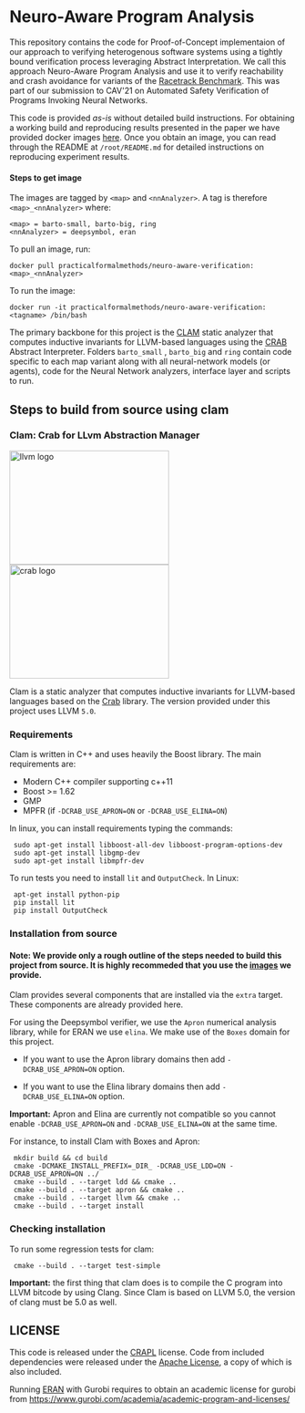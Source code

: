 # Neuro-Aware Program Analysis

This repository contains the code for Proof-of-Concept implementaion of our approach to verifying heterogenous software systems using a tightly bound verification process leveraging Abstract Interpretation. We call this approach Neuro-Aware Program Analysis and use it to verify reachability and crash avoidance for variants of the [Racetrack Benchmark](https://github.com/Practical-Formal-Methods/Racetrack-Benchmark). This was part of our submission to CAV'21 on Automated Safety Verification of Programs Invoking Neural Networks.

This code is provided _as-is_ without detailed build instructions. For obtaining a working build and reproducing results presented in the paper we have provided docker images [here](https://hub.docker.com/r/practicalformalmethods/neuro-aware-verification). Once you obtain an image, you can read through the README at `/root/README.md` for detailed instructions on reproducing experiment results.

#### Steps to get image

The images are tagged by `<map>` and `<nnAnalyzer>`. A tag is therefore `<map>_<nnAnalyzer>` where:

```
<map> = barto-small, barto-big, ring
<nnAnalyzer> = deepsymbol, eran
```

To pull an image, run:

```
docker pull practicalformalmethods/neuro-aware-verification:<map>_<nnAnalyzer>
```

To run the image:

```
docker run -it practicalformalmethods/neuro-aware-verification:<tagname> /bin/bash
```

The primary backbone for this project is the [CLAM](https://github.com/seahorn/clam) static analyzer that computes inductive invariants for LLVM-based languages using the [CRAB](https://github.com/seahorn/crab) Abstract Interpreter. Folders `barto_small` , `barto_big` and `ring` contain code specific to each map variant along with all neural-network models (or agents), code for the Neural Network analyzers, interface layer and scripts to run.

## Steps to build from source using clam

### Clam: Crab for LLvm Abstraction Manager

<img src="https://upload.wikimedia.org/wikipedia/en/4/4c/LLVM_Logo.svg" alt="llvm logo" width=280 height=200 /><img src="http://i.imgur.com/IDKhq5h.png" alt="crab logo" width=280 height=200 /> 

Clam is a static analyzer that computes inductive invariants for LLVM-based languages based on
the [Crab](https://github.com/seahorn/crab) library. The version provided under this project uses LLVM `5.0`.

### Requirements

Clam is written in C++ and uses heavily the Boost library. The
main requirements are:

- Modern C++ compiler supporting c++11
- Boost >= 1.62
- GMP 
- MPFR (if `-DCRAB_USE_APRON=ON` or `-DCRAB_USE_ELINA=ON`)

In linux, you can install requirements typing the commands:

     sudo apt-get install libboost-all-dev libboost-program-options-dev
     sudo apt-get install libgmp-dev
     sudo apt-get install libmpfr-dev	

To run tests you need to install `lit` and `OutputCheck`. In Linux:

     apt-get install python-pip
     pip install lit
     pip install OutputCheck

### Installation from source 

#### Note: We provide only a rough outline of the steps needed to build this project from source. It is highly recommeded that you use the [images](https://hub.docker.com/r/practicalformalmethods/neuro-aware-verification) we provide.

Clam provides several components that are installed via the `extra`
target. These components are already provided here. 

For using the Deepsymbol verifier, we use the `Apron` numerical analysis library, while for ERAN we use `elina`. We make use of the `Boxes` domain for this project. 

- If you want to use the Apron library domains then add
  `-DCRAB_USE_APRON=ON` option.

- If you want to use the Elina library domains then add
  `-DCRAB_USE_ELINA=ON` option.

**Important:** Apron and Elina are currently not compatible so you
cannot enable `-DCRAB_USE_APRON=ON` and `-DCRAB_USE_ELINA=ON` at the same time. 

For instance, to install Clam with Boxes and Apron:

     mkdir build && cd build
     cmake -DCMAKE_INSTALL_PREFIX=_DIR_ -DCRAB_USE_LDD=ON -DCRAB_USE_APRON=ON ../
     cmake --build . --target ldd && cmake ..
     cmake --build . --target apron && cmake ..
     cmake --build . --target llvm && cmake ..                
     cmake --build . --target install 

### Checking installation

To run some regression tests for clam:

     cmake --build . --target test-simple

**Important:** the first thing that clam does is to compile
  the C program into LLVM bitcode by using Clang. Since Clam is
  based on LLVM 5.0, the version of clang must be 5.0 as well. 

## LICENSE

This code is released under the [CRAPL](http://matt.might.net/articles/crapl/) license. Code from included dependencies were released under the [Apache License](https://www.apache.org/licenses/LICENSE-2.0), a copy of which is also included.

Running [ERAN](https://github.com/eth-sri/eran) with Gurobi requires to obtain an academic license for gurobi from https://www.gurobi.com/academia/academic-program-and-licenses/
